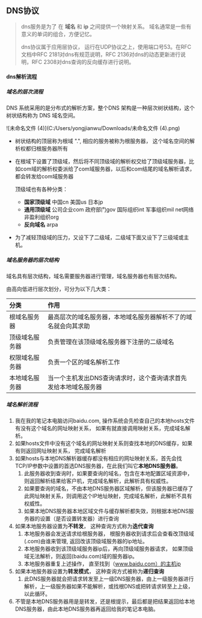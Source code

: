 ## DNS协议

> dns服务是为了 在 **域名** 和 **ip** 之间提供一个映射关系。 域名通常是一些有意义的单词的组合，方便记忆。
>
> dns协议属于应用层协议， 运行在UDP协议之上，使用端口号53。在RFC文档中RFC 2181对dns有规范说明，RFC 2136对dns的动态更新进行说明，RFC 2308对dns查询的反向缓存进行说明。

#### dns解析流程

##### 域名的层次流程

 DNS 系统采用的是分布式的解析方案，整个DNS 架构是一种层次树状结构，这个树状结构称为 DNS 域名空间。

![未命名文件 (4)](C:/Users/yongjianwu/Downloads/未命名文件 (4).png) 

- 树状结构的顶层称为根域 ".", 相应的服务被称为根服务器， 这个域名空间的解析权都归根服务器所有

- 在根域下设置了顶级域，然后将不同顶级域的解析权交给了顶级域服务器，比如com域的解析权委派给了com域服务器，以后和com结尾的域名解析请求，都会转发给com域服务器

  顶级域也有各种分类：

  - **国家顶级域**  中国cn  美国us  日本jp
  - **通用顶级域**  公司企业com 政府部门gov 国际组织int 军事组织mil net网络 非盈利组织org
  - **反向域名**      arpa

- 为了减轻顶级域的压力，又设下了二级域，二级域下面又设下了三级域或主机。

##### 域名服务器的层次结构

 域名具有层次结构，域名需要服务器进行管理，域名服务器也有层次结构。

由高向低进行层次划分，可分为以下几大类：

| 分类           | 作用                                                         |
| :------------- | :----------------------------------------------------------- |
| 根域名服务器   | 最高层次的域名服务器，本地域名服务器解析不了的域名就会向其求助 |
| 顶级域名服务器 | 负责管理在该顶级域名服务器下注册的二级域名                   |
| 权限域名服务器 | 负责一个区的域名解析工作                                     |
| 本地域名服务器 | 当一个主机发出DNS查询请求时，这个查询请求首先发给本地域名服务器 |

##### 域名解析流程

1. 我在我的笔记本电脑访问baidu.com, 操作系统会先检查自己的本地hosts文件有没有这个域名的网址映射关系， 如果有就直接调用映射关系，完成域名解析。
2. 如果hosts文件中没有这个域名的网址映射关系则查找本地的DNS缓存，如果有则返回网址映射关系， 完成域名解析
3. 如果hosts与本地DNS解析器缓存都没有相应的网址映射关系，首先会找TCP/IP参数中设置的首选DNS服务器，在此我们叫它**本地DNS服务器**。 
   1. 此服务器收到查询时，如果要查询的域名，包含在本地配置区域资源中，则返回解析结果给客户机，完成域名解析，此解析具有权威性。
   2. 如果要查询的域名，不由本地DNS服务器区域解析，但该服务器已缓存了此网址映射关系，则调用这个IP地址映射，完成域名解析，此解析不具有权威性。
   3. 如果本地DNS服务器本地区域文件与缓存解析都失效，则根据本地DNS服务器的设置（是否设置转发器）进行查询
4. 如果本地服务器设置为**不转发**，  这种查询方式称为**迭代查询**
   1. 本地服务器会发送请求给根服务器， 根服务器收到请求后会查看改顶级域(.com)由谁来管理, 返回改该顶级域服务器的ip地址。
   2. 本地服务器收到该顶级域服务器ip后，再向顶级域服务器请求， 如果顶级域无法解析，则返回(baidu.com)域的服务器ip。
   3. 本地服务器重复上述操作， 直至找到（www.baidu.com）的主机ip
5. 如果本地服务器设置为**转发模式**， 这种查询方式被称为**递归查询**
   1. 此DNS服务器就会把请求转发至上一级DNS服务器，由上一级服务器进行解析，上一级服务器如果不能解析，或找根DNS或把转请求转至上上级，以此循环。
6. 不管是本地DNS服务器用是是转发，还是根提示，最后都是把结果返回给本地DNS服务器，由此本地DNS服务器再返回给我的笔记本电脑。





